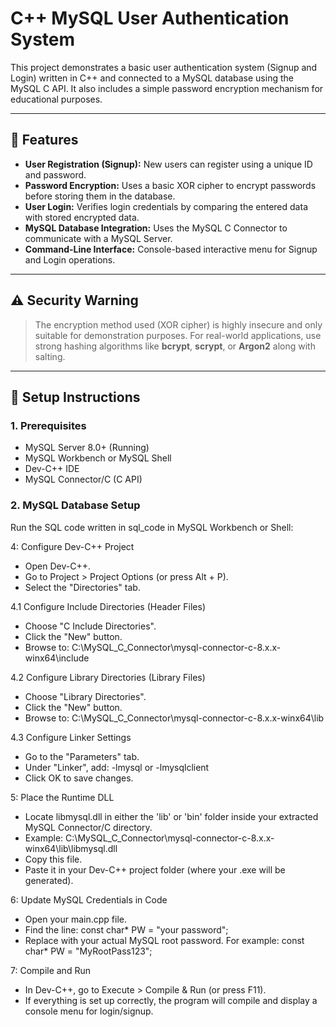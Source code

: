 # C++ MySQL User Authentication System

This project demonstrates a basic user authentication system (Signup and Login) written in C++ and connected to a MySQL database using the MySQL C API. It also includes a simple password encryption mechanism for educational purposes.

---

## 🌟 Features

- **User Registration (Signup):** New users can register using a unique ID and password.
- **Password Encryption:** Uses a basic XOR cipher to encrypt passwords before storing them in the database.
- **User Login:** Verifies login credentials by comparing the entered data with stored encrypted data.
- **MySQL Database Integration:** Uses the MySQL C Connector to communicate with a MySQL Server.
- **Command-Line Interface:** Console-based interactive menu for Signup and Login operations.

---

## ⚠️ Security Warning

> The encryption method used (XOR cipher) is highly insecure and only suitable for demonstration purposes. For real-world applications, use strong hashing algorithms like **bcrypt**, **scrypt**, or **Argon2** along with salting.

---

## 🚀 Setup Instructions

### 1. Prerequisites

- MySQL Server 8.0+ (Running)
- MySQL Workbench or MySQL Shell
- Dev-C++ IDE
- MySQL Connector/C (C API)

### 2. MySQL Database Setup

Run the  SQL code written in sql_code in MySQL Workbench or Shell:


 4: Configure Dev-C++ Project

- Open Dev-C++.
- Go to Project > Project Options (or press Alt + P).
- Select the "Directories" tab.

4.1 Configure Include Directories (Header Files)
- Choose "C Include Directories".
- Click the "New" button.
- Browse to: C:\MySQL_C_Connector\mysql-connector-c-8.x.x-winx64\include

4.2 Configure Library Directories (Library Files)
- Choose "Library Directories".
- Click the "New" button.
- Browse to: C:\MySQL_C_Connector\mysql-connector-c-8.x.x-winx64\lib

4.3 Configure Linker Settings
- Go to the "Parameters" tab.
- Under "Linker", add: -lmysql or -lmysqlclient
- Click OK to save changes.

 5: Place the Runtime DLL

- Locate libmysql.dll in either the 'lib' or 'bin' folder inside your extracted MySQL Connector/C directory.
- Example: C:\MySQL_C_Connector\mysql-connector-c-8.x.x-winx64\lib\libmysql.dll
- Copy this file.
- Paste it in your Dev-C++ project folder (where your .exe will be generated).

 6: Update MySQL Credentials in Code

- Open your main.cpp file.
- Find the line:
  const char* PW = "your password";
- Replace with your actual MySQL root password.
  For example:
  const char* PW = "MyRootPass123";

 7: Compile and Run

- In Dev-C++, go to Execute > Compile & Run (or press F11).
- If everything is set up correctly, the program will compile and display a console menu for login/signup.


